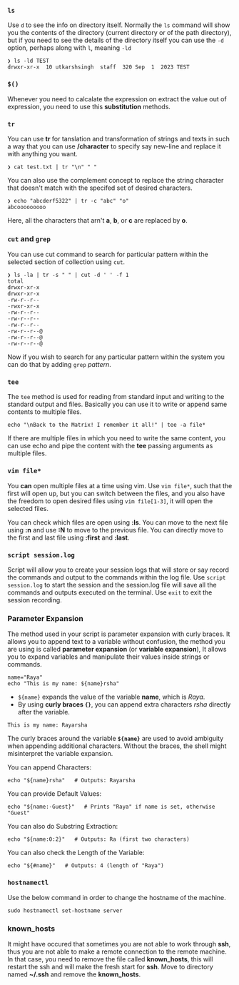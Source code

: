 ### `ls`

Use `d` to see the info on directory itself. Normally the `ls` command will show you the contents of the directory (current directory or of the path directory), but if you need to see the details of the directory itself you can use the `-d` option, perhaps along with `l`, meaning `-ld`

```
❯ ls -ld TEST
drwxr-xr-x  10 utkarshsingh  staff  320 Sep  1  2023 TEST
```

### `$()`

Whenever you need to calcalate the expression on extract the value out of expression, you need to use this **substitution** methods.

### `tr` 

You can use **tr** for tanslation and transformation of strings and texts in such a way that you can use **/character** to specify say new-line and replace it with anything you want. <br>

```
❯ cat test.txt | tr "\n" " "
```

You can also use the complement concept to replace the string character that doesn't match with the specifed set of desired characters. <br>

```
❯ echo "abcderf5322" | tr -c "abc" "o"
abcooooooooo
```

Here, all the characters that arn't **a**, **b**, or **c** are replaced by **o**.

### `cut` and `grep`

You can use cut command to search for particular pattern within the selected section of collection using `cut`.

```
❯ ls -la | tr -s " " | cut -d ' ' -f 1
total
drwxr-xr-x
drwxr-xr-x
-rw-r--r--
-rwxr-xr-x
-rw-r--r--
-rw-r--r--
-rw-r--r--
-rw-r--r--@
-rw-r--r--@
-rw-r--r--@
```

Now if you wish to search for any particular pattern within the system you can do that by adding `grep` *pattern*.

### `tee`

The `tee` method is used for reading from standard input and writing to the standard output and files. Basically you can use it to write or append same contents to multiple files.

```
echo "\nBack to the Matrix! I remember it all!" | tee -a file*
```

If there are multiple files in which you need to write the same content, you can use echo and pipe the content with the **tee** passing arguments as multiple files.

### `vim file*`

You **can** open multiple files at a time using vim. Use `vim file*`, such that the first will open up, but you can switch between the files, and you also have the freedom to open desired files using `vim file[1-3]`, it will open the selected files.

You can check which files are open using **:ls**. You can move to the next file using **:n** and use **:N** to move to the previous file. You can directly move to the first and last file using **:first** and **:last**.

### `script session.log`

Script will allow you to create your session logs that will store or say record the commands and output to the commands within the log file. Use `script session.log` to start the session and the session.log file will save all the commands and outputs executed on the terminal. Use `exit` to exit the session recording.

### Parameter Expansion

The method used in your script is parameter expansion with curly braces. It allows you to append text to a variable without confusion, the method you are using is called **parameter expansion** (or **variable expansion**), It allows you to expand variables and manipulate their values inside strings or commands.

```
name="Raya"
echo "This is my name: ${name}rsha"
```

- `${name}` expands the value of the variable **name**, which is *Raya*.
- By using **curly braces `{}`**, you can append extra characters *rsha* directly after the variable. <br>

```
This is my name: Rayarsha
```

The curly braces around the variable **`${name}`** are used to avoid ambiguity when appending additional characters. Without the braces, the shell might misinterpret the variable expansion.

You can append Characters:
<br>

```
echo "${name}rsha"   # Outputs: Rayarsha
```

You can provide Default Values: <br>

```
echo "${name:-Guest}"   # Prints "Raya" if name is set, otherwise "Guest"
```

You can also do Substring Extraction: <br>

```
echo "${name:0:2}"   # Outputs: Ra (first two characters)
```

You can also check the Length of the Variable:

```
echo "${#name}"   # Outputs: 4 (length of "Raya")
```

### `hostnamectl`

Use the below command in order to change the hostname of the machine.

```
sudo hostnamectl set-hostname server
```

### known_hosts

It might have occured that sometimes you are not able to work through **ssh**, thus you are not able to make a remote connection to the remote machine. In that case, you need to remove the file called **known_hosts**, this will restart the ssh and will make the fresh start for **ssh**. Move to directory named **~/.ssh** and remove the **known_hosts**.




